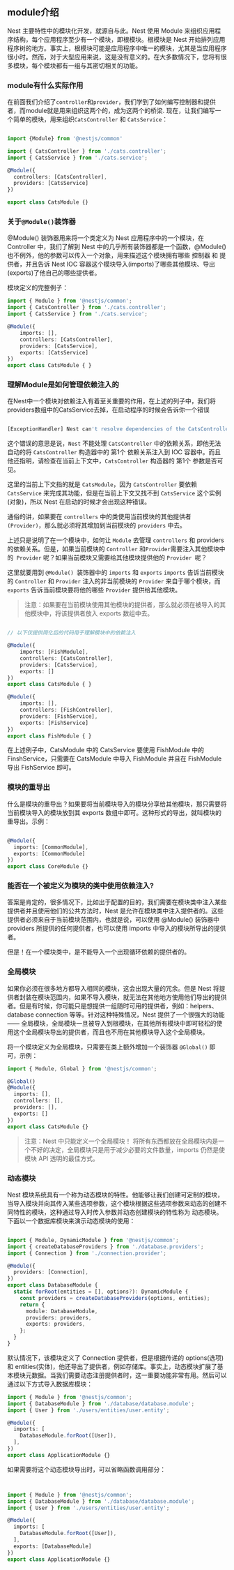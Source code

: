 ## module介绍

Nest 主要特性中的模块化开发，就源自与此。Nest 使用 Module 来组织应用程序结构，每个应用程序至少有一个模块，即根模块。根模块是 Nest 开始排列应用程序树的地方。事实上，根模块可能是应用程序中唯一的模块，尤其是当应用程序很小时。然而，对于大型应用来说，这是没有意义的。在大多数情况下，您将有很多模块，每个模块都有一组与其密切相关的功能。

### module有什么实际作用

在前面我们介绍了`controller`和`provider`，我们学到了如何编写控制器和提供者，而module就是用来组织这两个的，成为这两个的桥梁.
现在，让我们编写一个简单的模块，用来组织`CatsController` 和 `CatsService`：
```ts

import {Module} from '@nestjs/common'

import { CatsController } from './cats.controller';
import { CatsService } from './cats.service';

@Module({
  controllers: [CatsController],
  providers: [CatsService]
})

export class CatsModule {}
```

### 关于`@Module()`装饰器

@Module() 装饰器用来将一个类定义为 Nest 应用程序中的一个模块，在 Controller 中，我们了解到 Nest 中的几乎所有装饰器都是一个函数，@Module() 也不例外，他的参数可以传入一个对象，用来描述这个模块拥有哪些 控制器 和 提供者，并且告诉 Nest IOC 容器这个模块导入(imports)了哪些其他模块、导出(exports)了他自己的哪些提供者。

模块定义的完整例子：

```ts
import { Module } from '@nestjs/common';
import { CatsController } from './cats.controller';
import { CatsService } from './cats.service';

@Module({
    imports: [],
    controllers: [CatsController],
    providers: [CatsService],
    exports: [CatsService]
})
export class CatsModule { }


```


### 理解Module是如何管理依赖注入的

在Nest中一个模块对依赖注入有着至关重要的作用，在上述的列子中，我们将providers数组中的CatsService去掉，在启动程序的时候会告诉你一个错误
```ts

[ExceptionHandler] Nest can't resolve dependencies of the CatsController (?). Please verify whether [0] argument is available in the current context.

```
这个错误的意思是说，`Nest` 不能处理 `CatsController` 中的依赖关系，即他无法自动的将 `CatsController` 构造器中的 第1个 依赖关系注入到 IOC 容器中。而且他还指明，请检查在当前上下文中，`CatsController` 构造器的 第1个 参数是否可见。

这里的当前上下文指的就是 `CatsModule`，因为 `CatsController` 要依赖 `CatsService` 来完成其功能，但是在当前上下文又找不到 `CatsService` 这个实例(对象)，所以 Nest 在启动的时候才会出现这种错误。

通俗的讲，如果要在 `controllers` 中的类使用当前模块的其他提供者`(Provider)`，那么就必须将其增加到当前模块的 `providers` 中去。

上述只是说明了在一个模块中，如何让 `Module` 去管理 `controllers` 和 providers 的依赖关系。但是，如果当前模块的 `Controller` 和` Provider `需要注入其他模块中的` Provider` 呢？如果当前模块又需要给其他模块提供他的 `Provider `呢？

这里就要用到 `@Module() `装饰器中的 `imports` 和 `exports` `imports` 告诉当前模块的 `Controller` 和 `Provider` 注入的非当前模块的 `Provider` 来自于哪个模块，而 `exports` 告诉当前模块要将他的哪些 `Provider` 提供给其他模块。

> 注意：如果要在当前模块使用其他模块的提供者，那么就必须在被导入的其他模块中，将该提供者放入 exports 数组中去。



```ts

// 以下仅提供简化后的代码用于理解模块中的依赖注入

@Module({
    imports: [FishModule],
    controllers: [CatsController],
    providers: [CatsService],
    exports: []
})
export class CatsModule { }

@Module({
    imports: [],
    controllers: [FishController],
    providers: [FishService],
    exports: [FishService]
})
export class FishModule { }
```
在上述例子中，CatsModule 中的 CatsService 要使用 FishModule 中的 FinshService，只需要在 CatsModule 中导入 FishModule 并且在 FishModule 导出 FishService 即可。


### 模块的重导出

什么是模块的重导出？如果要将当前模块导入的模块分享给其他模块，那只需要将当前模块导入的模块放到其 exports 数组中即可。这种形式的导出，就叫模块的重导出。示例：

```ts

@Module({
  imports: [CommonModule],
  exports: [CommonModule]
})
export class CoreModule {}
```

### 能否在一个被定义为模块的类中使用依赖注入?

答案是肯定的，很多情况下，比如出于配置的目的，我们需要在模块类中注入某些提供者并且使用他们的公共方法时，Nest 是允许在模块类中注入提供者的。这些提供者必须来自于当前模块范围内，也就是说，可以使用 @Module() 装饰器中 providers 所提供的任何提供者，也可以使用 imports 中导入的模块所导出的提供者。

但是！在一个模块类中，是不能导入一个出现循环依赖的提供者的。


### 全局模块

如果你必须在很多地方都导入相同的模块，这会出现大量的冗余。但是 Nest 将提供者封装在模块范围内，如果不导入模块，就无法在其他地方使用他们导出的提供者。但是有时候，你可能只是想提供一组随时可用的提供者，例如：helpers、database connection 等等。针对这种特殊情况，Nest 提供了一个很强大的功能 —— 全局模块，全局模块一旦被导入到根模块，在其他所有模块中即可轻松的使用这个全局模块导出的提供者，而且也不用在其他模块导入这个全局模块。

将一个模块定义为全局模块，只需要在类上额外增加一个装饰器 `@Global()` 即可，示例：

```ts
import { Module, Global } from '@nestjs/common';

@Global()
@Module({
  imports: [],
  controllers: [],
  providers: [],
  exports: []
})
export class CatsModule {}

```

>注意：Nest 中只能定义一个全局模块！
>将所有东西都放在全局模块内是一个不好的决定，全局模块只是用于减少必要的文件数量，imports 仍然是使模块 API 透明的最佳方式。


### 动态模块

Nest 模块系统具有一个称为动态模块的特性。他能够让我们创建可定制的模块，当导入模块并向其传入某些选项参数，这个模块根据这些选项参数来动态的创建不同特性的模块，这种通过导入时传入参数并动态创建模块的特性称为 动态模块。
下面以一个数据库模块来演示动态模块的使用：

```ts

import { Module, DynamicModule } from '@nestjs/common';
import { createDatabaseProviders } from './database.providers';
import { Connection } from './connection.provider';

@Module({
  providers: [Connection],
})
export class DatabaseModule {
  static forRoot(entities = [], options?): DynamicModule {
    const providers = createDatabaseProviders(options, entities);
    return {
      module: DatabaseModule,
      providers: providers,
      exports: providers,
    };
  }
}

```

默认情况下，该模块定义了 Connection 提供者，但是根据传递的 options(选项)和 entities(实体)，他还导出了提供者，例如存储库。事实上，动态模块扩展了基本模块元数据。当我们需要动态注册提供者时，这一重要功能非常有用。然后可以通过以下方式导入数据库模块：

```ts
import { Module } from '@nestjs/common';
import { DatabaseModule } from './database/database.module';
import { User } from './users/entities/user.entity';

@Module({
  imports: [
    DatabaseModule.forRoot([User]),
  ],
})
export class ApplicationModule {}

```

如果需要将这个动态模块导出时，可以省略函数调用部分：

```ts


import { Module } from '@nestjs/common';
import { DatabaseModule } from './database/database.module';
import { User } from './users/entities/user.entity';

@Module({
  imports: [
    DatabaseModule.forRoot([User]),
  ],
  exports: [DatabaseModule]
})
export class ApplicationModule {}
```